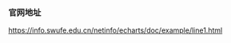 <!--
 * @Author: your name
 * @Date: 2020-09-28 09:40:36
 * @LastEditTime: 2020-09-28 09:41:56
 * @LastEditors: Please set LastEditors
 * @Description: In User Settings Edit
 * @FilePath: \Notes\HTML\Echarts.md
-->
### 官网地址

https://info.swufe.edu.cn/netinfo/echarts/doc/example/line1.html
